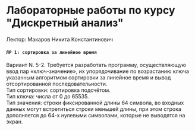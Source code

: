 # Лабораторные работы по курсу "Дискретный анализ"

Лектор: Макаров Никита Константинович

#### `ЛР 1: сортировка за линейное время`

Вариант N. 5-2. Требуется разработать программу, осуществляющую ввод пар «ключ-значение», их упорядочивание по возрастанию ключа указанным алгоритмом сортировки за линейное время и вывод отсортированной последовательности.  
Тип сортировки: сортировка подсчётом.  
Тип ключа: числа от 0 до 65535.  
Тип значения: строки фиксированной длины 64 символа, во входных данных могут встретиться строки меньшей длины, при этом строка дополняется до 64-х нулевыми символами, которые не выводятся на экран.
